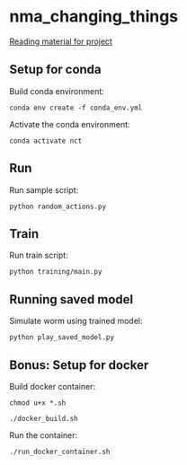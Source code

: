 # nma_changing_things

[Reading material for project](https://github.com/pravsels/nma_changing_things/blob/main/reading.md)


## Setup for conda

Build conda environment: 
```
conda env create -f conda_env.yml
```

Activate the conda environment: 
```
conda activate nct
```

## Run

Run sample script: 
```
python random_actions.py 
```

## Train

Run train script: 
```
python training/main.py 
```

## Running saved model 

Simulate worm using trained model: 
```
python play_saved_model.py 
```

## Bonus: Setup for docker 

Build docker container:
```
chmod u+x *.sh

./docker_build.sh
```

Run the container:
```
./run_docker_container.sh
```
